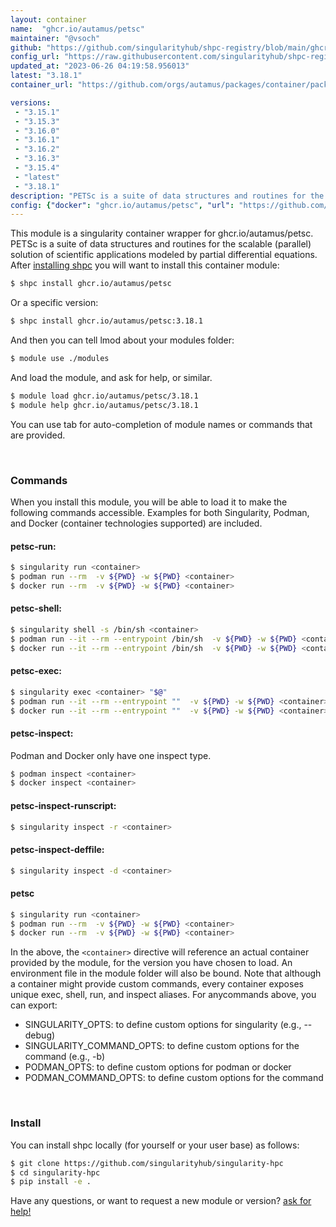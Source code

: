 ```yaml
---
layout: container
name:  "ghcr.io/autamus/petsc"
maintainer: "@vsoch"
github: "https://github.com/singularityhub/shpc-registry/blob/main/ghcr.io/autamus/petsc/container.yaml"
config_url: "https://raw.githubusercontent.com/singularityhub/shpc-registry/main/ghcr.io/autamus/petsc/container.yaml"
updated_at: "2023-06-26 04:19:58.956013"
latest: "3.18.1"
container_url: "https://github.com/orgs/autamus/packages/container/package/petsc"

versions:
 - "3.15.1"
 - "3.15.3"
 - "3.16.0"
 - "3.16.1"
 - "3.16.2"
 - "3.16.3"
 - "3.15.4"
 - "latest"
 - "3.18.1"
description: "PETSc is a suite of data structures and routines for the scalable (parallel) solution of scientific applications modeled by partial differential equations."
config: {"docker": "ghcr.io/autamus/petsc", "url": "https://github.com/orgs/autamus/packages/container/package/petsc", "maintainer": "@vsoch", "description": "PETSc is a suite of data structures and routines for the scalable (parallel) solution of scientific applications modeled by partial differential equations.", "latest": {"3.18.1": "sha256:e347dea84c7dbd67720b0672ac29cfeb03931c68e5b5916b2808255494990b7f"}, "tags": {"3.15.1": "sha256:3593285d718d4d953cd1ebb331c74590c7888530c4573eb2d3629bdc81800a2a", "3.15.3": "sha256:e96aca1906a647d74f3819ee9a93adaeb0625a76cc1705a1f2e9092b395c25dc", "3.16.0": "sha256:9bc11f80ca9bc61d191cfbd06a9fa929dc8e10d498d90a1d98226aea4ef54842", "3.16.1": "sha256:1af847f6c0d660cef371d7307a8db2730c8e67896c0d4d560d8a8ef1123e0cca", "3.16.2": "sha256:365f866d35ae39295b33ec64b9fd3e52fec0bba1b3218dd7e251f9daff0e52a6", "3.16.3": "sha256:4200e5372abe7d262b3330f888a335594ce5bc0ef0931350c7f06bf1821c0adc", "3.15.4": "sha256:9aa8dbdafc8dee8dba07ae209a65bb44caa0697c0d654ad66367937aa7156942", "latest": "sha256:e347dea84c7dbd67720b0672ac29cfeb03931c68e5b5916b2808255494990b7f", "3.18.1": "sha256:e347dea84c7dbd67720b0672ac29cfeb03931c68e5b5916b2808255494990b7f"}}
---
```


This module is a singularity container wrapper for ghcr.io/autamus/petsc.
PETSc is a suite of data structures and routines for the scalable (parallel) solution of scientific applications modeled by partial differential equations.
After [installing shpc](#install) you will want to install this container module:


```bash
$ shpc install ghcr.io/autamus/petsc
```

Or a specific version:

```bash
$ shpc install ghcr.io/autamus/petsc:3.18.1
```

And then you can tell lmod about your modules folder:

```bash
$ module use ./modules
```

And load the module, and ask for help, or similar.

```bash
$ module load ghcr.io/autamus/petsc/3.18.1
$ module help ghcr.io/autamus/petsc/3.18.1
```

You can use tab for auto-completion of module names or commands that are provided.

<br>

### Commands

When you install this module, you will be able to load it to make the following commands accessible.
Examples for both Singularity, Podman, and Docker (container technologies supported) are included.

#### petsc-run:

```bash
$ singularity run <container>
$ podman run --rm  -v ${PWD} -w ${PWD} <container>
$ docker run --rm  -v ${PWD} -w ${PWD} <container>
```

#### petsc-shell:

```bash
$ singularity shell -s /bin/sh <container>
$ podman run --it --rm --entrypoint /bin/sh  -v ${PWD} -w ${PWD} <container>
$ docker run --it --rm --entrypoint /bin/sh  -v ${PWD} -w ${PWD} <container>
```

#### petsc-exec:

```bash
$ singularity exec <container> "$@"
$ podman run --it --rm --entrypoint ""  -v ${PWD} -w ${PWD} <container> "$@"
$ docker run --it --rm --entrypoint ""  -v ${PWD} -w ${PWD} <container> "$@"
```

#### petsc-inspect:

Podman and Docker only have one inspect type.

```bash
$ podman inspect <container>
$ docker inspect <container>
```

#### petsc-inspect-runscript:

```bash
$ singularity inspect -r <container>
```

#### petsc-inspect-deffile:

```bash
$ singularity inspect -d <container>
```



#### petsc

```bash
$ singularity run <container>
$ podman run --rm  -v ${PWD} -w ${PWD} <container>
$ docker run --rm  -v ${PWD} -w ${PWD} <container>
```


In the above, the `<container>` directive will reference an actual container provided
by the module, for the version you have chosen to load. An environment file in the
module folder will also be bound. Note that although a container
might provide custom commands, every container exposes unique exec, shell, run, and
inspect aliases. For anycommands above, you can export:

 - SINGULARITY_OPTS: to define custom options for singularity (e.g., --debug)
 - SINGULARITY_COMMAND_OPTS: to define custom options for the command (e.g., -b)
 - PODMAN_OPTS: to define custom options for podman or docker
 - PODMAN_COMMAND_OPTS: to define custom options for the command

<br>

### Install

You can install shpc locally (for yourself or your user base) as follows:

```bash
$ git clone https://github.com/singularityhub/singularity-hpc
$ cd singularity-hpc
$ pip install -e .
```

Have any questions, or want to request a new module or version? [ask for help!](https://github.com/singularityhub/singularity-hpc/issues)
